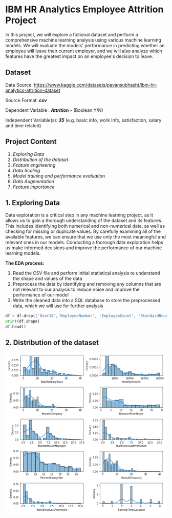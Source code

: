 # **IBM HR Analytics Employee Attrition Project**
In this project, we will explore a fictional dataset and perform a comprehensive machine learning analysis using various machine learning models. We will evaluate the models' performance in predicting whether an employee will leave their current employer, and we will also analyze which features have the greatest impact on an employee's decision to leave.

## Dataset
Data Source: https://www.kaggle.com/datasets/pavansubhasht/ibm-hr-analytics-attrition-dataset

Source Format: **_csv_**

Dependent Variable : **_Attrition_** - (Boolean Y/N)

Independent Variable(s): **_35_** (e.g. basic info, work Info, satisfaction, salary and time related)

## Project Content
1. *Exploring Data*
2. *Distribution of the dataset*
3. *Feature engineering*
4. *Data Scaling*
5. *Model training and performance evaluation*
6. *Data Augmentation*
7. *Feature importance*

## 1. Exploring Data
Data exploration is a critical step in any machine learning project, as it allows us to gain a thorough understanding of the dataset and its features. This includes identifying both numerical and non-numerical data, as well as checking for missing or duplicate values. By carefully examining all of the available features, we can ensure that we use only the most meaningful and relevant ones in our models. Conducting a thorough data exploration helps us make informed decisions and improve the performance of our machine learning models.

**The EDA process:**
1. Read the CSV file and perform initial statistical analysis to understand the shape and values of the data
2. Preprocess the data by identifying and removing any columns that are not relevant to our analysis to reduce noise and improve the performance of our model
3. Write the cleaned data into a SQL database to store the preprocessed data, which we will use for further analysis

~~~~python
df = df.drop(['Over18','EmployeeNumber', 'EmployeeCount', 'StandardHours'], axis = 1)
print(df.shape)
df.head()
~~~~

## 2. Distribution of the dataset

![cm_lr](https://github.com/dalemunroe/project-4_group-2/blob/main/outputs/dataset_distribution.png)

